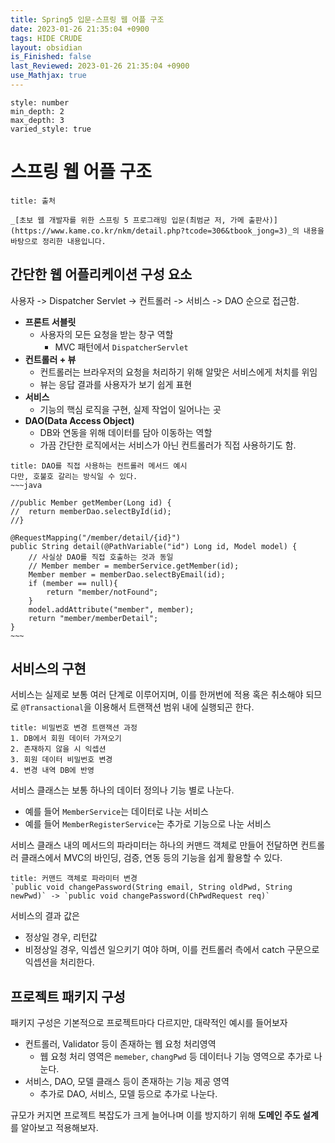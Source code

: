 ```yaml
---
title: Spring5 입문-스프링 웹 어플 구조
date: 2023-01-26 21:35:04 +0900
tags: HIDE CRUDE 
layout: obsidian
is_Finished: false
last_Reviewed: 2023-01-26 21:35:04 +0900
use_Mathjax: true
---
```


```toc
style: number
min_depth: 2
max_depth: 3
varied_style: true
```

# 스프링 웹 어플 구조

```ad-quote
title: 출처

_[초보 웹 개발자를 위한 스프링 5 프로그래밍 입문(최범균 저, 가메 출판사)](https://www.kame.co.kr/nkm/detail.php?tcode=306&tbook_jong=3)_의 내용을 바탕으로 정리한 내용입니다.
```

## 간단한 웹 어플리케이션 구성 요소

사용자 -> Dispatcher Servlet -> 컨트롤러 -> 서비스 -> DAO 순으로 접근함.

- **프론트 서블릿**
	- 사용자의 모든 요청을 받는 창구 역할
		- MVC 패턴에서 `DispatcherServlet`
- **컨트롤러 + 뷰**
	- 컨트롤러는 브라우저의 요청을 처리하기 위해 알맞은 서비스에게 처치를 위임
	- 뷰는 응답 결과를 사용자가 보기 쉽게 표현
- **서비스**
	- 기능의 핵심 로직을 구현, 실제 작업이 일어나는 곳
- **DAO(Data Access Object)**
	- DB와 연동을 위해 데이터를 담아 이동하는 역할
	- 가끔 간단한 로직에서는 서비스가 아닌 컨트롤러가 직접 사용하기도 함.
```ad-example
title: DAO를 직접 사용하는 컨트롤러 메서드 예시
다만, 호불호 갈리는 방식일 수 있다.
~~~java

//public Member getMember(Long id) {
// 	return memberDao.selectById(id);
//}

@RequestMapping("/member/detail/{id}")
public String detail(@PathVariable("id") Long id, Model model) {
	// 사실상 DAO를 직접 호출하는 것과 동일
	// Member member = memberService.getMember(id);
	Member member = memberDao.selectByEmail(id);
	if (member == null){
		return "member/notFound";
	}
	model.addAttribute("member", member);
	return "member/memberDetail";
}
~~~
```

## 서비스의 구현
서비스는 실제로 보통 여러 단계로 이루어지며, 이를 한꺼번에 적용 혹은 취소해야 되므로 `@Transactional`을 이용해서 트랜잭션 범위 내에 실행되곤 한다.

```ad-example
title: 비밀번호 변경 트랜잭션 과정
1. DB에서 회원 데이터 가져오기
2. 존재하지 않을 시 익셉션
3. 회원 데이터 비밀번호 변경
4. 변경 내역 DB에 반영
```

서비스 클래스는 보통 하나의 데이터 정의나 기능 별로 나눈다.
- 예를 들어 `MemberService`는 데이터로 나눈 서비스
- 예를 들어 `MemberRegisterService`는 추가로 기능으로 나눈 서비스

서비스 클래스 내의 메서드의 파라미터는 하나의 커맨드 객체로 만들어 전달하면 컨트롤러 클래스에서 MVC의 바인딩, 검증, 연동 등의 기능을 쉽게 활용할 수 있다.
```ad-example
title: 커맨드 객체로 파라미터 변경
`public void changePassword(String email, String oldPwd, String newPwd)` -> `public void changePassword(ChPwdRequest req)`
```

서비스의 결과 값은 
- 정상일 경우, 리턴값
- 비정상일 경우, 익셉션 일으키기
여야 하며, 이를 컨트롤러 측에서 catch 구문으로 익셉션을 처리한다.

## 프로젝트 패키지 구성

패키지 구성은 기본적으로 프로젝트마다 다르지만, 대략적인 예시를 들어보자

- 컨트롤러, Validator 등이 존재하는 웹 요청 처리영역
	- 웹 요청 처리 영역은 `memeber`, `changPwd` 등 데이터나 기능 영역으로 추가로 나눈다.
- 서비스, DAO, 모델 클래스 등이 존재하는 기능 제공 영역
	- 추가로 DAO, 서비스, 모델 등으로 추가로 나눈다.

규모가 커지면 프로젝트 복잡도가 크게 늘어나며 이를 방지하기 위해 **도메인 주도 설계**를 알아보고 적용해보자.